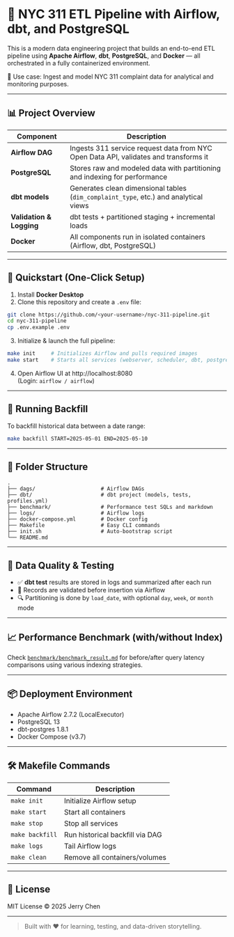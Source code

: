 # 🗽 NYC 311 ETL Pipeline with Airflow, dbt, and PostgreSQL

This is a modern data engineering project that builds an end-to-end ETL pipeline using **Apache Airflow**, **dbt**, **PostgreSQL**, and **Docker** — all orchestrated in a fully containerized environment.

📌 Use case: Ingest and model NYC 311 complaint data for analytical and monitoring purposes.

---

## 📊 Project Overview

| Component    | Description |
|-------------|-------------|
| **Airflow DAG** | Ingests 311 service request data from NYC Open Data API, validates and transforms it |
| **PostgreSQL** | Stores raw and modeled data with partitioning and indexing for performance |
| **dbt models** | Generates clean dimensional tables (`dim_complaint_type`, etc.) and analytical views |
| **Validation & Logging** | dbt tests + partitioned staging + incremental loads |
| **Docker** | All components run in isolated containers (Airflow, dbt, PostgreSQL) |

---

## 🚀 Quickstart (One-Click Setup)

1. Install **Docker Desktop**
2. Clone this repository and create a `.env` file:

```bash
git clone https://github.com/<your-username>/nyc-311-pipeline.git
cd nyc-311-pipeline
cp .env.example .env
```

3. Initialize & launch the full pipeline:

```bash
make init     # Initializes Airflow and pulls required images
make start    # Starts all services (webserver, scheduler, dbt, postgres)
```

4. Open Airflow UI at http://localhost:8080  
   (Login: `airflow / airflow`)

---

## 📅 Running Backfill

To backfill historical data between a date range:

```bash
make backfill START=2025-05-01 END=2025-05-10
```

---

## 🧱 Folder Structure

```
.
├── dags/                     # Airflow DAGs
├── dbt/                      # dbt project (models, tests, profiles.yml)
├── benchmark/                # Performance test SQLs and markdown
├── logs/                     # Airflow logs
├── docker-compose.yml        # Docker config
├── Makefile                  # Easy CLI commands
├── init.sh                   # Auto-bootstrap script
└── README.md
```

---

## 🧪 Data Quality & Testing

- ✅ **dbt test** results are stored in logs and summarized after each run
- 🧼 Records are validated before insertion via Airflow
- 🔍 Partitioning is done by `load_date`, with optional `day`, `week`, or `month` mode

---

## 📈 Performance Benchmark (with/without Index)

Check [`benchmark/benchmark_result.md`](./benchmark/benchmark_result.md) for before/after query latency comparisons using various indexing strategies.

---

## 📦 Deployment Environment

- Apache Airflow 2.7.2 (LocalExecutor)
- PostgreSQL 13
- dbt-postgres 1.8.1
- Docker Compose (v3.7)

---

## 🛠️ Makefile Commands

| Command             | Description                        |
|---------------------|------------------------------------|
| `make init`         | Initialize Airflow setup           |
| `make start`        | Start all containers               |
| `make stop`         | Stop all services                  |
| `make backfill`     | Run historical backfill via DAG    |
| `make logs`         | Tail Airflow logs                  |
| `make clean`        | Remove all containers/volumes      |

---

## 🧾 License

MIT License © 2025 Jerry Chen

---

> Built with ❤️ for learning, testing, and data-driven storytelling.
